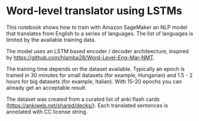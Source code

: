 # Word-level translator using LSTMs

This notebook shows how to train with Amazon SageMaker an NLP model that translates from English to a series of languages. The list of languages is limited by the available training data.

The model uses an LSTM based encoder / decoder architeecture, inspired by https://github.com/hlamba28/Word-Level-Eng-Mar-NMT.

The training time depends on the dataset available. Typically an epoch is trained in 30 minutes for small datasets (for example, Hungarian) and 1.5 - 2 hours for big datasets (for example, Italian). With 15-20 epochs you can already get an acceptable result.

The dataset was created from a curated list of anki flash cards (https://ankiweb.net/shared/decks/). Each translated sentences is annotated with CC license string.
